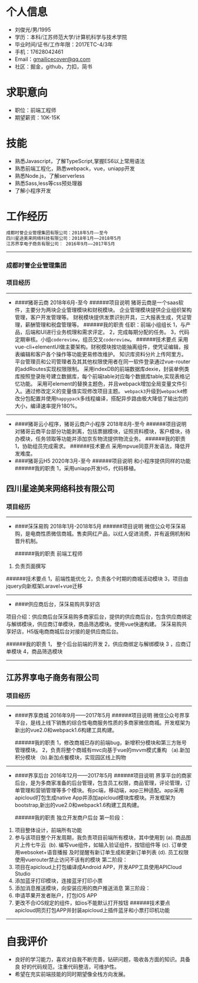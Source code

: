 # 个人信息

- 刘俊光/男/1995
- 学历：本科/江苏师范大学/计算机科学与技术学院
- 毕业时间/证书/工作年限：2017ETC-4/3年
- 手机：17628042461
- Email：gmailicecover@qq.com
- 社区：掘金，github，力扣，简书

# 求职意向
- 职位：前端工程师
- 期望薪资：10K-15K
# 技能
- 熟悉Javascript，了解TypeScript,掌握ES6以上常用语法
- 熟悉前端工程化，熟悉webpack，vue，uniapp开发
- 熟悉Node.js，了解serverless
- 熟悉Sass,less等css预处理器
- 了解小程序开发

# 工作经历

``` bash
成都时誉企业管理集团有限公司：2018年5月——至今
四川星途美来网络科技有限公司：2018年1月——2018年5月
江苏界享电子商务有限公司： 2016年9月——2017年5月
```
 --- 
  
### 成都时誉企业管理集团

### 项目经历
---
- ####猪哥云商
2018年6月-至今
 ######项目说明
猪哥云商是一个saas软件，主要分为两块企业管理模块和财税模块。
企业管理模块提供企业组织架构管理，客户开发管理等。
财税模块提供发票识别开具，三大报表生成，凭证管理，薪酬管理和税盘管理等。
  ######我的职责
任职：前端小组组长
1，与产品，后端和UI进行业务梳理和需求评定。
2，完成每期分配的任务。
3，代码定期审核。小组`codereview`，组员交叉`codereview`。
 ######技术要点
采用vue-cli+elementUI做主要架构。财税模块按功能抽离组件，使凭证编辑，报表编辑和客户各个操作等功能更易修改维护。
知识库资料分片上传阿里方。
平台管理员和公司管理者及其其他权限使用者在同一软件登录通过vue-router的addRoutes实现权限限制。
采用indexDB的前端数据库dexie，封装单例类库按照登录账号建立数据库，每个前端table对应每个数据库table,实现表格记忆功能。
采用可element的替换主题色，并且webpack增加全局变量文件引入。通过修改定义的变量值实现修改项目主题。
`webpack3`升级到`webpack4`修改分包配置并使用`happypack`多线程编译，搭配异步路由极大降低了输出包的大小，编译速率提升180%。

---
- ####猪哥云小程序，猪哥云商户小程序
2018年8月-至今
 ######项目说明
对猪哥云商平台部分功能剥离，包括票据模块，证照资料模块，客户模块，待办模块，任务领取等功能并添加京东物流提供物流业务。
  ######我的职责
1，协助组员完成需求。
 ######技术要点
采用mpvue同意开发语法，降低开发难度。
- ####猪哥云H5
2020年3月-至今
 ######项目说明
和小程序提供同样的功能
  ######我的职责
1，采用uniapp开发H5，代码移植。

## 四川星途美来网络科技有限公司
### 项目经历
---
- ####莯莯易购
 2018年1月-2018年5月
######项目说明
微信公众号莯莯易购，是电商性质微信商城。售卖网红产品，以红人促进消费，并有返佣机制和晋升机制。

  ######我的职责
前端工程师
1. 负责页面撰写

 ######技术要点
1，前端性能优化
2，负责各个时期的商城活动模块
3，项目由jquery向新框架Laravel+vue迁移

---
- ####供应商后台，莯莯易购共享好店

项目介绍：供应商后台莯莯易购多商家后台，提供的供应商后台，包含供应商绑定与解绑模块，供应商订单模块，商品筛选模块。使用vue快速构建。
莯莯易购共享好店，H5版电商商城后台对接的是供应商后台。

  ######我的职责
1， 整个后台前端的开发
2，供应商绑定与解绑模块
3 ，应商订单模块
4，商品筛选模块

---
 
## 江苏界享电子商务有限公司

### 项目经历
---
- ####界享商城
2016年9月——2017年5月
######项目说明
微信公众号界享平台，是线上线下销售的综合性电商服务性质的多商家微信商城。开发框架为新出的vue2.0和webpack1.6构建工具构建。

  ######我的职责
1，修改商城已存的前端bug，新增积分模块和第三方账号管理模块。
2，负责将整个商城有mvc向基于vue的mvvm模式重构
（a).新加积分模块
（b).新加点餐模块，实现园区线上购物

---
- ####界享后台
2016年12月——2017年5月
######项目说明
界享平台的商家后台，是为多商家准备的后台管理，包含员工权限，商品管理，评论管理，订单管理和营销管理等多个模块。有pc端，移动端，app三种适配。app采用apicloud打包生成native App并添加apicloud模块库模块。开发框架为bootstrap,新出的vue2.0和webpack1.6构建工具构建。

  ######我的职责
独立开发商户后台
第一阶段：
1. 项目整体设计，前端所有功能
2. 参与该项目整个开发周期，我负责项目前端所有模块，其中使用到
  (a). 商品图片上传七牛云
  (b). 编写vue组件，如输入验证组件，按钮组件等
  (c). 订单使用websoket+语音播报 及时提醒有新订单生成和更新订单列表
  (d). 员工权限使用vuerouter禁止访问不该有的模块
第二阶段：
1. 项目在apicloud上打包编译成Android APP，开发APP工具使用APICloud Studio
2. 添加蓝牙打印模块，连接蓝牙打印小票
3. 添加消息推送模块，向安装应用的商户推送消息
第三阶段：
1. 申请苹果开发者账户，打包IOS APP
2. 更改不合iOS规定的组件，如ios不能默认打开按钮
 ######技术要点
apicloud网页打包APP并封装apicloud上插件蓝牙和小票打印机功能

---

# 自我评价
- 良好的学习能力，喜欢对自我不断完善，钻研问题，吸收各方面的知识。具备良 好的代码规范，注重代码整洁，可维护性。
- 希望在充实前端技能的同时期望像全栈方向发展。

